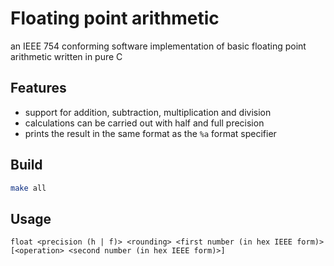 # Floating point arithmetic

an IEEE 754 conforming software implementation of basic floating point arithmetic written in pure C
## Features

- support for addition, subtraction, multiplication and division
- calculations can be carried out with half and full precision
- prints the result in the same format as the ```%a``` format specifier

## Build

```sh
make all
```

## Usage

```
float <precision (h | f)> <rounding> <first number (in hex IEEE form)> [<operation> <second number (in hex IEEE form)>]
```
